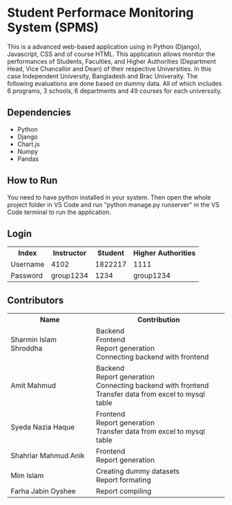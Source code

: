 # Student Performace Monitoring System (SPMS)
This is a advanced web-based application using in Python (Django), Javascript, CSS and of course HTML. 
This application allows monitor the performances of Students, Faculties, and Higher Authorities (Department Head, Vice Chancallor and Dean) of their respective Universities. 
In this case Independent University, Bangladesh and Brac Univeraity. The following evaluations are done based on dummy data. 
All of which includes 6 programs, 3 schools, 6 departments and 49 courses for each universsity.

## Dependencies

* Python
* Django
* Chart.js
* Numpy
* Pandas

## How to Run

You need to have python installed in your system. Then open the whole project folder in VS Code and run "python manage.py runserver" in the VS Code terminal to run the application.

## Login

<table>
  <tr>
    <th>Index</th>
    <th>Instructor</th>
    <th>Student</th>
    <th>Higher Authorities</th>
  </tr>
  <tr>
    <td>Username</td>
    <td>4102</td>
    <td>1822217</td>
    <td>1111</td>
  </tr>
  <tr>
    <td>Password</td>
    <td>group1234</td>
    <td>1234</td>
    <td>group1234</td>
  </tr>
</table>

## Contributors

<table>
  <tr>
    <th>Name</th>
    <th>Contribution</th>
  </tr>
  <tr>
    <td>Sharmin Islam Shroddha</td>
    <td>Backend <br> Frontend <br> Report generation <br> Connecting backend with frontend </td>
  </tr>
  <tr>
    <td>Amit Mahmud</td>
    <td>Backend <br> Report generation <br> Connecting backend with frontend <br> Transfer data from excel to mysql table</td>
  </tr>
  
  <tr>
    <td>Syeda Nazia Haque</td>
    <td>Frontend <br> Report generation <br> Transfer data from excel to mysql table </td>
  </tr>
  <tr>
    <td>Shahriar Mahmud Anik</td>
    <td>Frontend <br> Report generation</td>
  </tr>
  <tr>
    <td>Mim Islam</td>
    <td>Creating dummy datasets <br> Report formating</td>
  </tr>
  
  <tr>
    <td>Farha Jabin Oyshee</td>
    <td>Report compiling</td>
  </tr>
  
</table>






